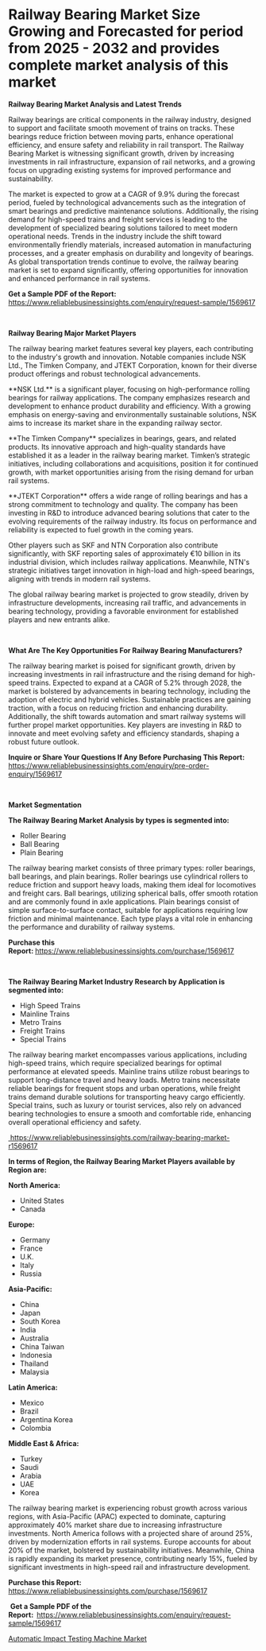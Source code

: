 <p><h1>Railway Bearing Market Size Growing and Forecasted for period from 2025 - 2032 and provides complete market analysis of this market</h1></p><p><strong>Railway Bearing Market Analysis and Latest Trends</strong></p>
<p><p>Railway bearings are critical components in the railway industry, designed to support and facilitate smooth movement of trains on tracks. These bearings reduce friction between moving parts, enhance operational efficiency, and ensure safety and reliability in rail transport. The Railway Bearing Market is witnessing significant growth, driven by increasing investments in rail infrastructure, expansion of rail networks, and a growing focus on upgrading existing systems for improved performance and sustainability.</p><p>The market is expected to grow at a CAGR of 9.9% during the forecast period, fueled by technological advancements such as the integration of smart bearings and predictive maintenance solutions. Additionally, the rising demand for high-speed trains and freight services is leading to the development of specialized bearing solutions tailored to meet modern operational needs. Trends in the industry include the shift toward environmentally friendly materials, increased automation in manufacturing processes, and a greater emphasis on durability and longevity of bearings. As global transportation trends continue to evolve, the railway bearing market is set to expand significantly, offering opportunities for innovation and enhanced performance in rail systems.</p></p>
<p><strong>Get a Sample PDF of the Report:&nbsp;</strong> <a href="https://www.reliablebusinessinsights.com/enquiry/request-sample/1569617?utm_campaign=2220&utm_medium=2&utm_source=Github&utm_content=ia&utm_term=18022025&utm_id=railway-bearing">https://www.reliablebusinessinsights.com/enquiry/request-sample/1569617</a></p>
<p>&nbsp;</p>
<p><strong>Railway Bearing Major Market Players</strong></p>
<p><p>The railway bearing market features several key players, each contributing to the industry's growth and innovation. Notable companies include NSK Ltd., The Timken Company, and JTEKT Corporation, known for their diverse product offerings and robust technological advancements.</p><p>**NSK Ltd.** is a significant player, focusing on high-performance rolling bearings for railway applications. The company emphasizes research and development to enhance product durability and efficiency. With a growing emphasis on energy-saving and environmentally sustainable solutions, NSK aims to increase its market share in the expanding railway sector.</p><p>**The Timken Company** specializes in bearings, gears, and related products. Its innovative approach and high-quality standards have established it as a leader in the railway bearing market. Timken’s strategic initiatives, including collaborations and acquisitions, position it for continued growth, with market opportunities arising from the rising demand for urban rail systems.</p><p>**JTEKT Corporation** offers a wide range of rolling bearings and has a strong commitment to technology and quality. The company has been investing in R&D to introduce advanced bearing solutions that cater to the evolving requirements of the railway industry. Its focus on performance and reliability is expected to fuel growth in the coming years.</p><p>Other players such as SKF and NTN Corporation also contribute significantly, with SKF reporting sales of approximately €10 billion in its industrial division, which includes railway applications. Meanwhile, NTN's strategic initiatives target innovation in high-load and high-speed bearings, aligning with trends in modern rail systems.</p><p>The global railway bearing market is projected to grow steadily, driven by infrastructure developments, increasing rail traffic, and advancements in bearing technology, providing a favorable environment for established players and new entrants alike.</p></p>
<p>&nbsp;</p>
<p><strong>What Are The Key Opportunities For Railway Bearing Manufacturers?</strong></p>
<p><p>The railway bearing market is poised for significant growth, driven by increasing investments in rail infrastructure and the rising demand for high-speed trains. Expected to expand at a CAGR of 5.2% through 2028, the market is bolstered by advancements in bearing technology, including the adoption of electric and hybrid vehicles. Sustainable practices are gaining traction, with a focus on reducing friction and enhancing durability. Additionally, the shift towards automation and smart railway systems will further propel market opportunities. Key players are investing in R&D to innovate and meet evolving safety and efficiency standards, shaping a robust future outlook.</p></p>
<p><strong>Inquire or Share Your Questions If Any Before Purchasing This Report:</strong> <a href="https://www.reliablebusinessinsights.com/enquiry/pre-order-enquiry/1569617?utm_campaign=2220&utm_medium=2&utm_source=Github&utm_content=ia&utm_term=18022025&utm_id=railway-bearing">https://www.reliablebusinessinsights.com/enquiry/pre-order-enquiry/1569617</a></p>
<p>&nbsp;</p>
<p><strong>Market Segmentation</strong></p>
<p><strong>The Railway Bearing Market Analysis by types is segmented into:</strong></p>
<p><ul><li>Roller Bearing</li><li>Ball Bearing</li><li>Plain Bearing</li></ul></p>
<p><p>The railway bearing market consists of three primary types: roller bearings, ball bearings, and plain bearings. Roller bearings use cylindrical rollers to reduce friction and support heavy loads, making them ideal for locomotives and freight cars. Ball bearings, utilizing spherical balls, offer smooth rotation and are commonly found in axle applications. Plain bearings consist of simple surface-to-surface contact, suitable for applications requiring low friction and minimal maintenance. Each type plays a vital role in enhancing the performance and durability of railway systems.</p></p>
<p><strong>Purchase this Report:&nbsp;</strong><a href="https://www.reliablebusinessinsights.com/purchase/1569617?utm_campaign=2220&utm_medium=2&utm_source=Github&utm_content=ia&utm_term=18022025&utm_id=railway-bearing">https://www.reliablebusinessinsights.com/purchase/1569617</a></p>
<p>&nbsp;</p>
<p><strong>The Railway Bearing Market Industry Research by Application is segmented into:</strong></p>
<p><ul><li>High Speed Trains</li><li>Mainline Trains</li><li>Metro Trains</li><li>Freight Trains</li><li>Special Trains</li></ul></p>
<p><p>The railway bearing market encompasses various applications, including high-speed trains, which require specialized bearings for optimal performance at elevated speeds. Mainline trains utilize robust bearings to support long-distance travel and heavy loads. Metro trains necessitate reliable bearings for frequent stops and urban operations, while freight trains demand durable solutions for transporting heavy cargo efficiently. Special trains, such as luxury or tourist services, also rely on advanced bearing technologies to ensure a smooth and comfortable ride, enhancing overall operational efficiency and safety.</p></p>
<p><a href="https://www.reliablebusinessinsights.com/railway-bearing-market-r1569617?utm_campaign=2220&utm_medium=2&utm_source=Github&utm_content=ia&utm_term=18022025&utm_id=railway-bearing">&nbsp;https://www.reliablebusinessinsights.com/railway-bearing-market-r1569617</a></p>
<p><strong>In terms of Region, the Railway Bearing Market Players available by Region are:</strong></p>
<p>
    <p> <strong> North America: </strong>
        <ul>
            <li>United States</li>
            <li>Canada</li>
        </ul>
        </p> 
    <p> <strong> Europe: </strong>
        <ul>
            <li>Germany</li>
            <li>France</li>
            <li>U.K.</li>
            <li>Italy</li>
            <li>Russia</li>
        </ul>
        </p> 
    <p> <strong> Asia-Pacific: </strong>
        <ul>
            <li>China</li>
            <li>Japan</li>
            <li>South Korea</li>
            <li>India</li>
            <li>Australia</li>
            <li>China Taiwan</li>
            <li>Indonesia</li>
            <li>Thailand</li>
            <li>Malaysia</li>
        </ul>
        </p> 
    <p> <strong> Latin America: </strong>
        <ul>
            <li>Mexico</li>
            <li>Brazil</li>
            <li>Argentina Korea</li>
            <li>Colombia</li>
        </ul>
        </p> 
    <p> <strong> Middle East & Africa: </strong>
        <ul>
            <li>Turkey</li>
            <li>Saudi</li>
            <li>Arabia</li>
            <li>UAE</li>
            <li>Korea</li>
        </ul>
    </p>
    </p>
<p><p>The railway bearing market is experiencing robust growth across various regions, with Asia-Pacific (APAC) expected to dominate, capturing approximately 40% market share due to increasing infrastructure investments. North America follows with a projected share of around 25%, driven by modernization efforts in rail systems. Europe accounts for about 20% of the market, bolstered by sustainability initiatives. Meanwhile, China is rapidly expanding its market presence, contributing nearly 15%, fueled by significant investments in high-speed rail and infrastructure development.</p></p>
<p><strong>Purchase this Report: </strong><a href="https://www.reliablebusinessinsights.com/purchase/1569617?utm_campaign=2220&utm_medium=2&utm_source=Github&utm_content=ia&utm_term=18022025&utm_id=railway-bearing">https://www.reliablebusinessinsights.com/purchase/1569617</a></p>
<p>&nbsp;<strong>Get a Sample PDF of the Report:&nbsp;&nbsp;</strong><a href="https://www.reliablebusinessinsights.com/enquiry/request-sample/1569617?utm_campaign=2220&utm_medium=2&utm_source=Github&utm_content=ia&utm_term=18022025&utm_id=railway-bearing">https://www.reliablebusinessinsights.com/enquiry/request-sample/1569617</a></p>
<p><strong></strong></p>
<p><p><a href="https://github.com/norbeludie83/Market-Research-Report-List-1/blob/main/automatic-impact-testing-machine-market.md?utm_campaign=2220&utm_medium=2&utm_source=Github&utm_content=ia&utm_term=18022025&utm_id=railway-bearing">Automatic Impact Testing Machine Market</a></p></p>